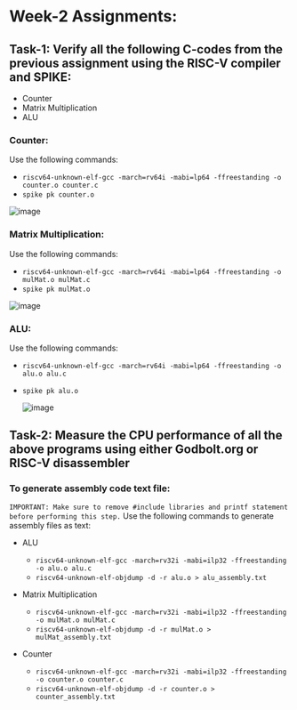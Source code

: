 # Week-2 Assignments:
## Task-1: Verify all the following C-codes from the previous assignment using the RISC-V compiler and SPIKE:
- Counter
- Matrix Multiplication
- ALU
### Counter:
Use the following commands:
- ```riscv64-unknown-elf-gcc -march=rv64i -mabi=lp64 -ffreestanding -o counter.o counter.c```
- ```spike pk counter.o```

![image](https://github.com/xeuke/RISCV-HDP/assets/20591370/2169e029-6482-45b9-9193-abfd17f5d925)

### Matrix Multiplication:
Use the following commands:
- ```riscv64-unknown-elf-gcc -march=rv64i -mabi=lp64 -ffreestanding -o mulMat.o mulMat.c```
- ```spike pk mulMat.o```
  
![image](https://github.com/xeuke/RISCV-HDP/assets/20591370/bc252cfd-7b3f-43a3-98a2-1b36e5241425)

###  ALU:
Use the following commands:
- ```riscv64-unknown-elf-gcc -march=rv64i -mabi=lp64 -ffreestanding -o alu.o alu.c```
- ```spike pk alu.o```
  
  ![image](https://github.com/xeuke/RISCV-HDP/assets/20591370/820aabb9-84ce-451e-8fb8-b3267a47bf1f)

## Task-2: Measure the CPU performance of all the above programs using either Godbolt.org or RISC-V disassembler

###  To generate assembly code text file:
```IMPORTANT: Make sure to remove #include libraries and printf statement before performing this step.```
Use the following commands to generate assembly files as text:
- ALU
  - ```riscv64-unknown-elf-gcc -march=rv32i -mabi=ilp32 -ffreestanding -o alu.o alu.c ```
  - ```riscv64-unknown-elf-objdump -d -r alu.o > alu_assembly.txt```

- Matrix Multiplication
  - ```riscv64-unknown-elf-gcc -march=rv32i -mabi=ilp32 -ffreestanding -o mulMat.o mulMat.c```
  - ```riscv64-unknown-elf-objdump -d -r mulMat.o > mulMat_assembly.txt```

- Counter
  - ```riscv64-unknown-elf-gcc -march=rv32i -mabi=ilp32 -ffreestanding -o counter.o counter.c```
  - ```riscv64-unknown-elf-objdump -d -r counter.o > counter_assembly.txt ```
